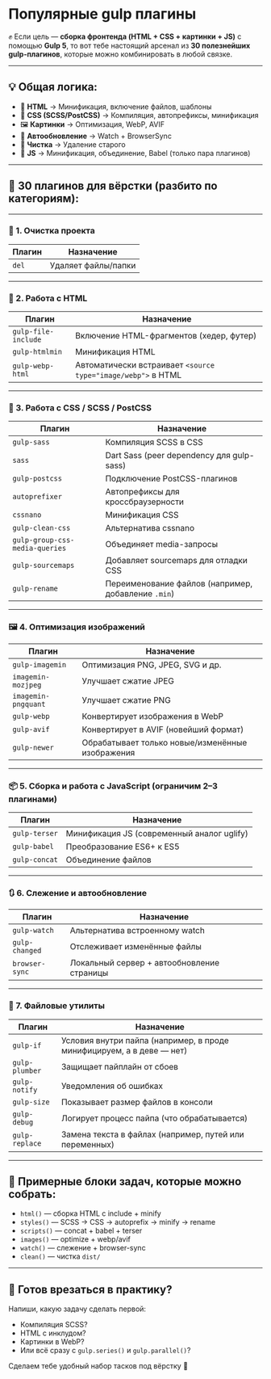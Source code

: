 # Популярные gulp плагины
✊ Если цель — **сборка фронтенда (HTML + CSS + картинки + JS)** с помощью **Gulp 5**, то вот тебе настоящий арсенал из **30 полезнейших gulp-плагинов**, которые можно комбинировать в любой связке.

---

## 💡 Общая логика:

* 🔧 **HTML** → Минификация, включение файлов, шаблоны
* 🎨 **CSS (SCSS/PostCSS)** → Компиляция, автопрефиксы, минификация
* 🖼 **Картинки** → Оптимизация, WebP, AVIF
* 🔁 **Автообновление** → Watch + BrowserSync
* 🧼 **Чистка** → Удаление старого
* 🧠 **JS** → Минификация, объединение, Babel (только пара плагинов)

---

## 🧩 30 плагинов для вёрстки (разбито по категориям):

---

### 🧽 1. **Очистка проекта**

| Плагин | Назначение          |
| ------ | ------------------- |
| `del`  | Удаляет файлы/папки |

---

### 📄 2. **Работа с HTML**

| Плагин              | Назначение                                                   |
| ------------------- | ------------------------------------------------------------ |
| `gulp-file-include` | Включение HTML-фрагментов (хедер, футер)                     |
| `gulp-htmlmin`      | Минификация HTML                                             |
| `gulp-webp-html`    | Автоматически встраивает `<source type="image/webp">` в HTML |

---

### 🎨 3. **Работа с CSS / SCSS / PostCSS**

| Плагин                         | Назначение                                          |
| ------------------------------ | --------------------------------------------------- |
| `gulp-sass`                    | Компиляция SCSS в CSS                               |
| `sass`                         | Dart Sass (peer dependency для gulp-sass)           |
| `gulp-postcss`                 | Подключение PostCSS-плагинов                        |
| `autoprefixer`                 | Автопрефиксы для кроссбраузерности                  |
| `cssnano`                      | Минификация CSS                                     |
| `gulp-clean-css`               | Альтернатива cssnano                                |
| `gulp-group-css-media-queries` | Объединяет media-запросы                            |
| `gulp-sourcemaps`              | Добавляет sourcemaps для отладки CSS                |
| `gulp-rename`                  | Переименование файлов (например, добавление `.min`) |

---

### 🖼 4. **Оптимизация изображений**

| Плагин              | Назначение                                       |
| ------------------- | ------------------------------------------------ |
| `gulp-imagemin`     | Оптимизация PNG, JPEG, SVG и др.                 |
| `imagemin-mozjpeg`  | Улучшает сжатие JPEG                             |
| `imagemin-pngquant` | Улучшает сжатие PNG                              |
| `gulp-webp`         | Конвертирует изображения в WebP                  |
| `gulp-avif`         | Конвертирует в AVIF (новейший формат)            |
| `gulp-newer`        | Обрабатывает только новые/изменённые изображения |

---

### 📦 5. **Сборка и работа с JavaScript** (ограничим 2–3 плагинами)

| Плагин        | Назначение                                 |
| ------------- | ------------------------------------------ |
| `gulp-terser` | Минификация JS (современный аналог uglify) |
| `gulp-babel`  | Преобразование ES6+ к ES5                  |
| `gulp-concat` | Объединение файлов                         |

---

### 🔃 6. **Слежение и автообновление**

| Плагин         | Назначение                                 |
| -------------- | ------------------------------------------ |
| `gulp-watch`   | Альтернатива встроенному watch             |
| `gulp-changed` | Отслеживает изменённые файлы               |
| `browser-sync` | Локальный сервер + автообновление страницы |

---

### 📁 7. **Файловые утилиты**

| Плагин         | Назначение                                                            |
| -------------- | --------------------------------------------------------------------- |
| `gulp-if`      | Условия внутри пайпа (например, в проде минифицируем, а в деве — нет) |
| `gulp-plumber` | Защищает пайплайн от сбоев                                            |
| `gulp-notify`  | Уведомления об ошибках                                                |
| `gulp-size`    | Показывает размер файлов в консоли                                    |
| `gulp-debug`   | Логирует процесс пайпа (что обрабатывается)                           |
| `gulp-replace` | Замена текста в файлах (например, путей или переменных)               |

---

## 🧰 Примерные блоки задач, которые можно собрать:

* `html()` — сборка HTML с include + minify
* `styles()` — SCSS → CSS → autoprefix → minify → rename
* `scripts()` — concat + babel + terser
* `images()` — optimize + webp/avif
* `watch()` — слежение + browser-sync
* `clean()` — чистка `dist/`

---

## 🚦 Готов врезаться в практику?

Напиши, какую задачу сделать первой:

* Компиляция SCSS?
* HTML с инклудом?
* Картинки в WebP?
* Или всё сразу с `gulp.series()` и `gulp.parallel()`?

Сделаем тебе удобный набор тасков под вёрстку 🙌
